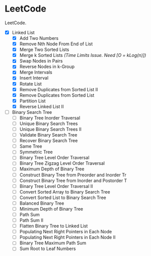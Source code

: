 # LeetCode

LeetCode.

- [x] Linked List
	- [x] Add Two Numbers
	- [x] Remove Nth Node From End of List
	- [x] Merge Two Sorted Lists
	- [x] Merge k Sorted Lists *_(Time Limits Issue. Need [O = kLog(n)])_*
	- [x] Swap Nodes in Pairs
	- [x] Reverse Nodes in k-Group
	- [x] Merge Intervals
	- [x] Insert Interval
	- [x] Rotate List
	- [x] Remove Duplicates from Sorted List II
	- [x] Remove Duplicates from Sorted List
	- [x] Partition List
	- [x] Reverse Linked List II
- [ ] Binary Search Tree
	- [ ] Binary Tree Inorder Traversal
	- [ ] Unique Binary Search Trees
	- [ ] Unique Binary Search Trees II
	- [ ] Validate Binary Search Tree
	- [ ] Recover Binary Search Tree
	- [ ] Same Tree
	- [ ] Symmetric Tree
	- [ ] Binary Tree Level Order Traversal
	- [ ] Binary Tree Zigzag Level Order Traversal
	- [ ] Maximum Depth of Binary Tree
	- [ ] Construct Binary Tree from Preorder and Inorder Tr
	- [ ] Construct Binary Tree from Inorder and Postorder T
	- [ ] Binary Tree Level Order Traversal II
	- [ ] Convert Sorted Array to Binary Search Tree
	- [ ] Convert Sorted List to Binary Search Tree
	- [ ] Balanced Binary Tree
	- [ ] Minimum Depth of Binary Tree
	- [ ] Path Sum
	- [ ] Path Sum II
	- [ ] Flatten Binary Tree to Linked List
	- [ ] Populating Next Right Pointers in Each Node
	- [ ] Populating Next Right Pointers in Each Node II
	- [ ] Binary Tree Maximum Path Sum
	- [ ] Sum Root to Leaf Numbers
